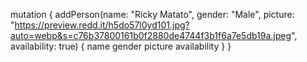 mutation {
  addPerson(name: "Ricky Matato", gender: "Male", picture: "https://preview.redd.it/h5do57l0yd101.jpg?auto=webp&s=c76b37800161b0f2880de4744f3b1f6a7e5db19a.jpeg", availability: true) {
    name
    gender
    picture
    availability
  }
}

